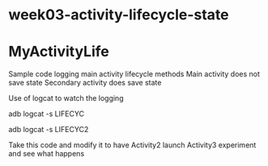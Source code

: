 # week03-activity-lifecycle-state
# MyActivityLife
Sample code logging main activity lifecycle methods
Main activity does not save state
Secondary activity does save state

Use of logcat to watch the logging

adb logcat -s LIFECYC

adb logcat -s LIFECYC2

Take this code and modify it to have Activity2 launch Activity3
experiment and see what happens

